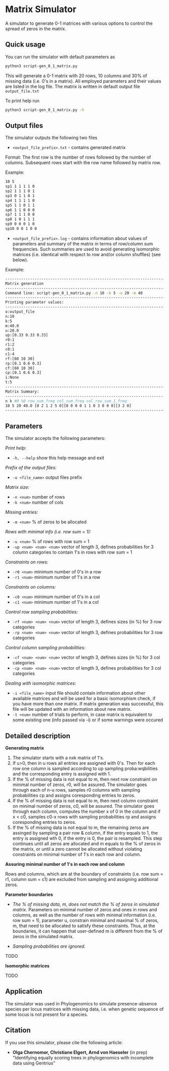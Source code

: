 # Matrix Simulator
A simulator to generate 0-1 matrices with various options to control the spread of zeros in the matrix.

## Quick usage
You can run the simulator with default parameters as
```bash
python3 script-gen_0_1_matrix.py
```
This will generate a 0-1 matrix with 20 rows, 10 columns and 30% of missing data (i.e. 0's in a matrix). All employed parameters and their values are listed in the log file. The matrix is written in default output file `output_file.txt`

To print help run
```bash
python3 script-gen_0_1_matrix.py -h
```
## Output files
The simulator outputs the following two files
* `<output_file_prefix>.txt` - contains generated matrix

Format: 
The first row is the number of rows followed by the number of columns. Subsequent rows start with the row name followed by matrix row.

Example:
```bash
10 5
sp1 1 1 1 1 0
sp2 1 1 1 0 1
sp3 0 1 1 0 1
sp4 1 1 1 1 0
sp5 1 1 0 1 1
sp6 1 1 0 0 0
sp7 1 1 1 0 0
sp8 1 0 1 1 1
sp9 0 0 0 1 0
sp10 0 0 1 0 0
```

* `<output_file_prefix>.log` - contains information about values of parameters and summary of the matrix in terms of row/column sum frequencies. Such summaries are used to avoid generating isomorphic matrices (i.e. identical with respect to row and/or column shuffles) (see below).

Example:
```bash
----------------------------------------------------------------------------------------------------
Matrix generation
----------------------------------------------------------------------------------------------------
Command line: script-gen_0_1_matrix.py -n 10 -k 5 -u 20 -m 40
----------------------------------------------------------------------------------------------------
Printing parameter values:
----------------------------------------------------------------------------------------------------
o:output_file
n:10
k:5
m:40.0
u:20.0
up:[0.33 0.33 0.33]
r0:1
r1:2
c0:1
c1:4
rf:[60 10 30]
rp:[0.1 0.6 0.3]
cf:[60 10 30]
cp:[0.1 0.6 0.3]
i:None
t:5
----------------------------------------------------------------------------------------------------
Matrix Summary:
----------------------------------------------------------------------------------------------------
n k #0 %0 row_sum_freq col_sum_freq col_row_sum_1_freq
10 5 20 40.0 [0 2 1 2 5 0][0 0 0 0 1 1 0 3 0 0 0][3 2 0]
----------------------------------------------------------------------------------------------------
```

## Parameters
The simulator accepts the following parameters:

*Print help:*
* `-h, --help`            show this help message and exit

*Prefix of the output files:*
* `-o <file_name>`        output files prefix

*Matrix size:*
* `-n <num>`              number of rows
* `-k <num>`              number of cols

*Missing entries:*
* `-m <num>`              % of zeros to be allocated

*Rows with minimal info (i.e. row sum = 1):*
* `-u <num>`              % of rows with row sum = 1
* `-up <num> <num> <num>` vector of length 3, defines probabilities for 3 column categories to contain 1's in rows with row sum = 1

*Constraints on rows:*
* `-r0 <num>`             minimum number of 0's in a row
* `-r1 <num>`             minimum number of 1's in a row

*Constraints on columns:*
* `-c0 <num>`             minimum number of 0's in a col
* `-c1 <num>`             minimum number of 1's in a col

*Control row sampling probabilities:*
* `-rf <num> <num> <num>` vector of length 3, defines sizes (in %) for 3 row categories
* `-rp <num> <num> <num>` vector of length 3, defines probabilities for 3 row categories

*Control column sampling probabilities:*
* `-cf <num> <num> <num>` vector of length 3, defines sizes (in %) for 3 col categories
* `-cp <num> <num> <num>` vector of length 3, defines probabilities for 3 col categories

*Dealing with isomorphic matrices:*
* `-i <file_name>`        input file should contain information about other available matrices and will be used for a basic isomorphism check, if you have more than one matrix. If
                        matrix generation was successful, this file will be updated with an information about new matrix.
* `-t <num>` number of trials to perform, in case matrix is equivalent to some existing one (info passed via -i) or if some warnings were occured


## Detailed description

**Generating matrix**
1. The simulator starts with a nxk matrix of 1's.
2. If u>0, then in u rows all entries are assigned with 0's. Then for each row one column is sampled according to up sampling proba:wqbilities and the corresponding entry is assigned with 1.
3. If the % of missing data is not equal to m, then next row constraint on minimal number of zeros, r0, will be assured. The simulator goes through each of n-u rows, samples r0 columns with sampling probabilities cp and assigns coresponding entries to zeros.
4. If the % of missing data is not equal to m, then next column constraint on minimal number of zeros, c0, will be assured. The simulator goes through each column, computes the number x of 0 in the column and if x < c0, samples c0-x rows with sampling probabilities rp and assigns coresponding entries to zeros.
5. If the % of missing data is not equal to m, the remaining zeros are assinged by sampling a pair row & column, if the entry equals to 1, the entry is assigned wth 0, if the entry is 0, the pair is resampled. This step continues until all zeros are allocated and m equals to the % of zeros in the matrix, or until a zero cannot be allocated without violating constraints on minimal number of 1's in each row and column.

**Assuring minimal number of 1's in each row and column**

Rows and columns, which are at the boundary of constraints (i.e. row sum = r1, column sum = c1) are excluded from sampling and assigning additional zeros.

**Parameter boundaries**

* *The % of missing data, m, does not match the % of zeros in simulated matrix.* Parameters on minimal number of zeros and ones in rows and columns, as well as the number of rows with minimal information (i.e. row sum = 1), parameter u, constrain minimal and maximal % of zeros, m, that need to be allocated to satisfy these constraints. Thus, at the boundaries, it can happen that user-defined m is different from the % of zeros in the simulated matrix.

* *Sampling probabilities are ignored.*

TODO 

**Isomorphic matrices**

TODO

## Application
The simulator was used in Phylogenomics to simulate presence-absence species per locus matrices with missing data, i.e. when genetic sequence of some locus is not present for a species.

## Citation
If you use this simulator, please cite the following article:

* **Olga Chernomor, Christiane Elgert, Arnd von Haeseler** (in prep) "Identifying equally scoring trees in phylogenomics with incomplete data using Gentrius"

